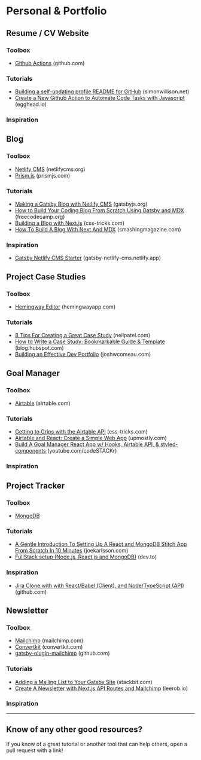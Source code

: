 # Personal & Portfolio

## Resume / CV Website

### Toolbox
* [Github Actions](https://github.com/features/actions) (github.com)

### Tutorials
* [Building a self-updating profile README for GitHub](https://simonwillison.net/2020/Jul/10/self-updating-profile-readme/) (simonwillison.net)
* [Create a New Github Action to Automate Code Tasks with Javascript](https://egghead.io/playlists/create-a-new-github-action-to-automate-code-tasks-with-javascript-f1e9?af=atzgap) (egghead.io)

### Inspiration

## Blog

### Toolbox
* [Netlify CMS](https://www.netlifycms.org/) (netlifycms.org)
* [Prism.js](https://prismjs.com/) (prismjs.com)

### Tutorials
* [Making a Gatsby Blog with Netlify CMS](https://www.gatsbyjs.org/tutorial/blog-netlify-cms-tutorial/) (gatsbyjs.org)
* [How to Build Your Coding Blog From Scratch Using Gatsby and MDX](https://www.freecodecamp.org/news/build-a-developer-blog-from-scratch-with-gatsby-and-mdx/) (freecodecamp.org)
* [Building a Blog with Next.js](https://css-tricks.com/building-a-blog-with-next-js/) (css-tricks.com)
* [How To Build A Blog With Next And MDX](https://www.smashingmagazine.com/2020/09/build-blog-nextjs-mdx/) (smashingmagazine.com)

### Inspiration
* [Gatsby Netlify CMS Starter](https://gatsby-netlify-cms.netlify.app/) (gatsby-netlify-cms.netlify.app)

## Project Case Studies

### Toolbox
* [Hemingway Editor](http://www.hemingwayapp.com/) (hemingwayapp.com)

### Tutorials
* [8 Tips For Creating a Great Case Study](https://neilpatel.com/blog/creating-a-great-case-study/) (neilpatel.com)
* [How to Write a Case Study: Bookmarkable Guide & Template](https://blog.hubspot.com/blog/tabid/6307/bid/33282/the-ultimate-guide-to-creating-compelling-case-studies.aspx) (blog.hubspot.com)
* [Building an Effective Dev Portfolio](https://joshwcomeau.com/effective-portfolio/) (joshwcomeau.com)

## Goal Manager

### Toolbox
* [Airtable](https://airtable.com/) (airtable.com)

### Tutorials
* [Getting to Grips with the Airtable API](https://css-tricks.com/getting-to-grips-with-the-airtable-api/) (css-tricks.com)
* [Airtable and React: Create a Simple Web App](https://upmostly.com/tutorials/create-simple-web-app-react-airtable) (upmostly.com)
* [Build A Goal Manager React App w/ Hooks, Airtable API, & styled-components](https://youtu.be/FEoEvSmtmPQ) (youtube.com/codeSTACKr)

### Inspiration

## Project Tracker

### Toolbox 
* [MongoDB](https://www.mongodb.com/)

### Tutorials
* [A Gentle Introduction To Setting Up A React and MongoDB Stitch App From Scratch In 10 Minutes](https://www.joekarlsson.com/2019/04/a-gentle-introduction-to-setting-up-a-react-and-mongodb-stitch-app-from-scratch-in-10-minutes/) (joekarlsson.com)
* [FullStack setup (Node.js, React.js and MongoDB)](https://dev.to/pacheco/my-fullstack-setup-node-js-react-js-and-mongodb-2a4k) (dev.to)

### Inspiration
* [Jira Clone with with React/Babel (Client), and Node/TypeScript (API)](https://github.com/oldboyxx/jira_clone) (github.com)

## Newsletter

### Toolbox
* [Mailchimp](https://mailchimp.com/) (mailchimp.com)
* [Convertkit](https://convertkit.com/) (convertkit.com)
* [gatsby-plugin-mailchimp](https://www.gatsbyjs.org/packages/gatsby-plugin-mailchimp/) (github.com)

### Tutorials
* [Adding a Mailing List to Your Gatsby Site](https://www.stackbit.com/blog/jamstack-gatsby-mailchimp/) (stackbit.com)
* [Create A Newsletter with Next.js API Routes and Mailchimp](https://leerob.io/blog/mailchimp-next-js) (leerob.io)

### Inspiration


---

## Know of any other good resources?
If you know of a great tutorial or another tool that can help others, open a pull request with a link!

